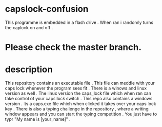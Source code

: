 # capslock-confusion
This programme is embedded in a flash drive . When ran i randomly turns the caplock on and off .  
# Please check the master branch.
# description
This repository contains an executable file . This file can meddle with your caps lock whenever the program sees fit . There is a winows and linux version as well . The linux version the caps_lock file which when ran can take control of your caps lock switch . This repo also contains a windows version . Its a caps.exe file which when clicked it takes over your caps lock key . There is also a typing challenge in the  repository , where a writing window appears and you can start the typing competition . You just have to typr "My name is [your_name]" . 
